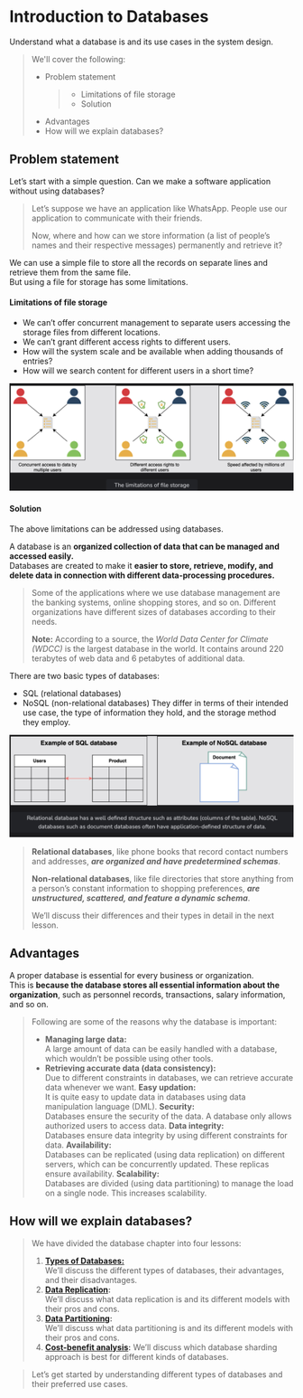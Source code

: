 # Introduction to Databases

Understand what a database is and its use cases in the system design.

> We'll cover the following:
>
> - Problem statement
>   > - Limitations of file storage
>   > - Solution
> - Advantages
> - How will we explain databases?

## Problem statement

Let’s start with a simple question. Can we make a software application without using databases?

> Let’s suppose we have an application like WhatsApp. People use our application to communicate with their friends.
>
> Now, where and how can we store information (a list of people’s names and their respective messages) permanently and retrieve it?

We can use a simple file to store all the records on separate lines and retrieve them from the same file.  
 But using a file for storage has some limitations.

#### Limitations of file storage

- We can’t offer concurrent management to separate users accessing the storage files from different locations.
- We can’t grant different access rights to different users.
- How will the system scale and be available when adding thousands of entries?
- How will we search content for different users in a short time?

![the limitations of file storage](./images/1-1-limitations-of-file-storage.png)

#### Solution

The above limitations can be addressed using databases.

A database is an **organized collection of data that can be managed and accessed easily.**  
 Databases are created to make it **easier to store, retrieve, modify, and delete data in connection with different data-processing procedures.**

> Some of the applications where we use database management are the banking systems, online shopping stores, and so on. Different organizations have different sizes of databases according to their needs.
>
> **Note:** According to a source, the _World Data Center for Climate (WDCC)_ is the largest database in the world. It contains around 220 terabytes of web data and 6 petabytes of additional data.

There are two basic types of databases:

- SQL (relational databases)
- NoSQL (non-relational databases)
  They differ in terms of their intended use case, the type of information they hold, and the storage method they employ.

![comparisons of SQL and NoSql](./images/1-2-comparisons.png)

> **Relational databases**, like phone books that record contact numbers and addresses, **_are organized and have predetermined schemas_**.
>
> **Non-relational databases**, like file directories that store anything from a person’s constant information to shopping preferences, **_are unstructured, scattered, and feature a dynamic schema_**.
>
> We’ll discuss their differences and their types in detail in the next lesson.

## Advantages

A proper database is essential for every business or organization.  
 This is **because the database stores all essential information about the organization**, such as personnel records, transactions, salary information, and so on.

> Following are some of the reasons why the database is important:
>
> - **Managing large data:**  
>    A large amount of data can be easily handled with a database, which wouldn’t be possible using other tools.
> - **Retrieving accurate data (data consistency):**  
>    Due to different constraints in databases, we can retrieve accurate data whenever we want.
>   **Easy updation:**  
>    It is quite easy to update data in databases using data manipulation language (DML).
>   **Security:**  
>    Databases ensure the security of the data. A database only allows authorized users to access data.
>   **Data integrity:**  
>    Databases ensure data integrity by using different constraints for data.
>   **Availability:**  
>    Databases can be replicated (using data replication) on different servers, which can be concurrently updated. These replicas ensure availability.
>   **Scalability:**  
>    Databases are divided (using data partitioning) to manage the load on a single node. This increases scalability.

## How will we explain databases?

> We have divided the database chapter into four lessons:
>
> 1. **[Types of Databases:](./02-types-of-databases.md)**  
>    We’ll discuss the different types of databases, their advantages, and their disadvantages.
> 2. **[Data Replication](./03-data-replication.md):**  
>    We’ll discuss what data replication is and its different models with their pros and cons.
> 3. **[Data Partitioning](./04-data-partitioning.md):**  
>    We’ll discuss what data partitioning is and its different models with their pros and cons.
> 4. **[Cost-benefit analysis](./05-trade-offs-in-databases.md):**
>    We’ll discuss which database sharding approach is best for different kinds of databases.

> Let’s get started by understanding different types of databases and their preferred use cases.
